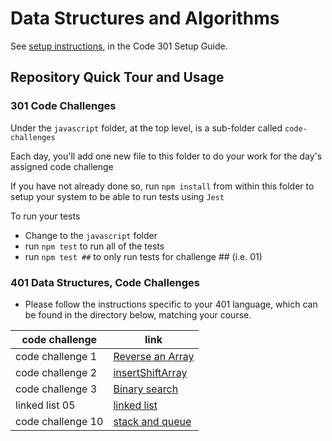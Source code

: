 # Data Structures and Algorithms

See [setup instructions](https://codefellows.github.io/setup-guide/code-301/3-code-challenges), in the Code 301 Setup Guide.

## Repository Quick Tour and Usage

### 301 Code Challenges

Under the `javascript` folder, at the top level, is a sub-folder called `code-challenges`

Each day, you'll add one new file to this folder to do your work for the day's assigned code challenge

If you have not already done so, run `npm install` from within this folder to setup your system to be able to run tests using `Jest`

To run your tests

- Change to the `javascript` folder
- run `npm test` to run all of the tests
- run `npm test ##` to only run tests for challenge ## (i.e. 01)

### 401 Data Structures, Code Challenges

- Please follow the instructions specific to your 401 language, which can be found in the directory below, matching your course.

| code challenge| link |
| ----------- | ----------- |
| code challenge 1 |[Reverse an Array ](https://github.com/jariryyousef/data-structures-and-algorithms/blob/array-reverse/python/code_challenges/reverseArray/README.md)|
|code challenge 2 | [insertShiftArray](https://github.com/jariryyousef/data-structures-and-algorithms/blob/insertShiftArray/python/code_challenges/insertShiftArray/README.md) |
| code challenge 3| [Binary search](https://github.com/jariryyousef/data-structures-and-algorithms/blob/binarySearch/python/code_challenges/binarySearch/README.md)|
| linked list 05| [linked list](https://github.com/jariryyousef/data-structures-and-algorithms/pull/19/commits/b745ea7f43bc56bad30b81526841bdf93416cd77)|
|code challenge 10| [stack and queue](https://github.com/jariryyousef/data-structures-and-algorithms/pull/18)|
